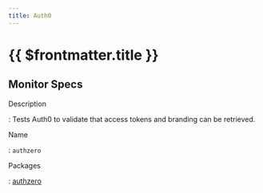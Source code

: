 ```yaml
---
title: Auth0
---
```


# {{ $frontmatter.title }}

## Monitor Specs

Description

: Tests Auth0 to validate that access tokens and branding can be retrieved.

Name

: `authzero`

Packages

: [authzero](authzero_authzero.md)


<!--@include: /parts/_1.md-->


<!--@include: /parts/_2.md-->